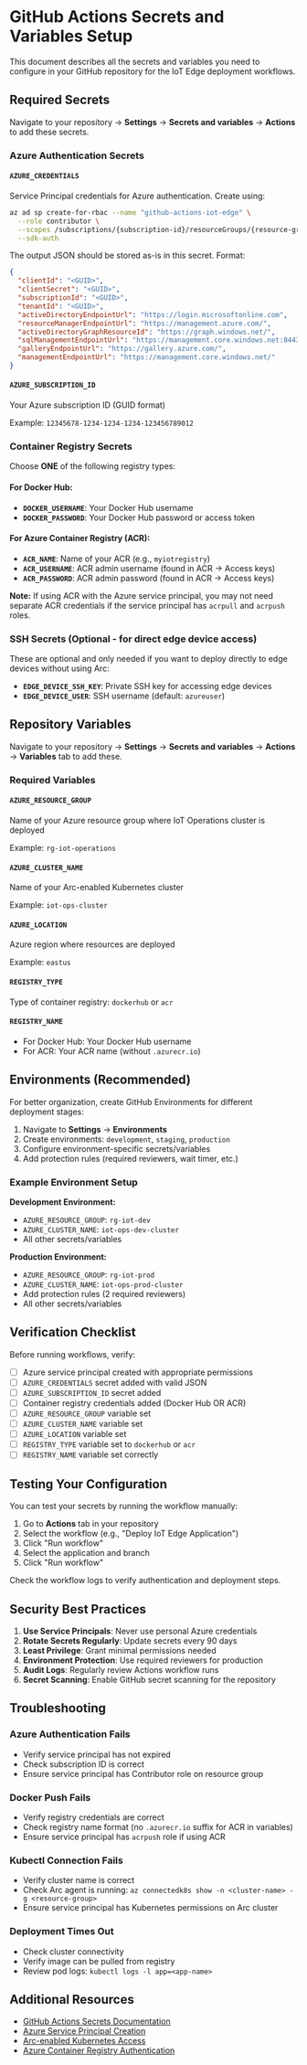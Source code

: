 # GitHub Actions Secrets and Variables Setup

This document describes all the secrets and variables you need to configure in your GitHub repository for the IoT Edge deployment workflows.

## Required Secrets

Navigate to your repository → **Settings** → **Secrets and variables** → **Actions** to add these secrets.

### Azure Authentication Secrets

#### `AZURE_CREDENTIALS`
Service Principal credentials for Azure authentication. Create using:

```bash
az ad sp create-for-rbac --name "github-actions-iot-edge" \
  --role contributor \
  --scopes /subscriptions/{subscription-id}/resourceGroups/{resource-group-name} \
  --sdk-auth
```

The output JSON should be stored as-is in this secret. Format:
```json
{
  "clientId": "<GUID>",
  "clientSecret": "<GUID>",
  "subscriptionId": "<GUID>",
  "tenantId": "<GUID>",
  "activeDirectoryEndpointUrl": "https://login.microsoftonline.com",
  "resourceManagerEndpointUrl": "https://management.azure.com/",
  "activeDirectoryGraphResourceId": "https://graph.windows.net/",
  "sqlManagementEndpointUrl": "https://management.core.windows.net:8443/",
  "galleryEndpointUrl": "https://gallery.azure.com/",
  "managementEndpointUrl": "https://management.core.windows.net/"
}
```

#### `AZURE_SUBSCRIPTION_ID`
Your Azure subscription ID (GUID format)

Example: `12345678-1234-1234-1234-123456789012`

### Container Registry Secrets

Choose **ONE** of the following registry types:

#### For Docker Hub:
- **`DOCKER_USERNAME`**: Your Docker Hub username
- **`DOCKER_PASSWORD`**: Your Docker Hub password or access token

#### For Azure Container Registry (ACR):
- **`ACR_NAME`**: Name of your ACR (e.g., `myiotregistry`)
- **`ACR_USERNAME`**: ACR admin username (found in ACR → Access keys)
- **`ACR_PASSWORD`**: ACR admin password (found in ACR → Access keys)

**Note:** If using ACR with the Azure service principal, you may not need separate ACR credentials if the service principal has `acrpull` and `acrpush` roles.

### SSH Secrets (Optional - for direct edge device access)

These are optional and only needed if you want to deploy directly to edge devices without using Arc:

- **`EDGE_DEVICE_SSH_KEY`**: Private SSH key for accessing edge devices
- **`EDGE_DEVICE_USER`**: SSH username (default: `azureuser`)

## Repository Variables

Navigate to your repository → **Settings** → **Secrets and variables** → **Actions** → **Variables** tab to add these.

### Required Variables

#### `AZURE_RESOURCE_GROUP`
Name of your Azure resource group where IoT Operations cluster is deployed

Example: `rg-iot-operations`

#### `AZURE_CLUSTER_NAME`
Name of your Arc-enabled Kubernetes cluster

Example: `iot-ops-cluster`

#### `AZURE_LOCATION`
Azure region where resources are deployed

Example: `eastus`

#### `REGISTRY_TYPE`
Type of container registry: `dockerhub` or `acr`

#### `REGISTRY_NAME`
- For Docker Hub: Your Docker Hub username
- For ACR: Your ACR name (without `.azurecr.io`)


## Environments (Recommended)

For better organization, create GitHub Environments for different deployment stages:

1. Navigate to **Settings** → **Environments**
2. Create environments: `development`, `staging`, `production`
3. Configure environment-specific secrets/variables
4. Add protection rules (required reviewers, wait timer, etc.)

### Example Environment Setup

**Development Environment:**
- `AZURE_RESOURCE_GROUP`: `rg-iot-dev`
- `AZURE_CLUSTER_NAME`: `iot-ops-dev-cluster`
- All other secrets/variables

**Production Environment:**
- `AZURE_RESOURCE_GROUP`: `rg-iot-prod`
- `AZURE_CLUSTER_NAME`: `iot-ops-prod-cluster`
- Add protection rules (2 required reviewers)
- All other secrets/variables

## Verification Checklist

Before running workflows, verify:

- [ ] Azure service principal created with appropriate permissions
- [ ] `AZURE_CREDENTIALS` secret added with valid JSON
- [ ] `AZURE_SUBSCRIPTION_ID` secret added
- [ ] Container registry credentials added (Docker Hub OR ACR)
- [ ] `AZURE_RESOURCE_GROUP` variable set
- [ ] `AZURE_CLUSTER_NAME` variable set
- [ ] `AZURE_LOCATION` variable set
- [ ] `REGISTRY_TYPE` variable set to `dockerhub` or `acr`
- [ ] `REGISTRY_NAME` variable set correctly

## Testing Your Configuration

You can test your secrets by running the workflow manually:

1. Go to **Actions** tab in your repository
2. Select the workflow (e.g., "Deploy IoT Edge Application")
3. Click "Run workflow"
4. Select the application and branch
5. Click "Run workflow"

Check the workflow logs to verify authentication and deployment steps.

## Security Best Practices

1. **Use Service Principals**: Never use personal Azure credentials
2. **Rotate Secrets Regularly**: Update secrets every 90 days
3. **Least Privilege**: Grant minimal permissions needed
4. **Environment Protection**: Use required reviewers for production
5. **Audit Logs**: Regularly review Actions workflow runs
6. **Secret Scanning**: Enable GitHub secret scanning for the repository

## Troubleshooting

### Azure Authentication Fails
- Verify service principal has not expired
- Check subscription ID is correct
- Ensure service principal has Contributor role on resource group

### Docker Push Fails
- Verify registry credentials are correct
- Check registry name format (no `.azurecr.io` suffix for ACR in variables)
- Ensure service principal has `acrpush` role if using ACR

### Kubectl Connection Fails
- Verify cluster name is correct
- Check Arc agent is running: `az connectedk8s show -n <cluster-name> -g <resource-group>`
- Ensure service principal has Kubernetes permissions on Arc cluster

### Deployment Times Out
- Check cluster connectivity
- Verify image can be pulled from registry
- Review pod logs: `kubectl logs -l app=<app-name>`

## Additional Resources

- [GitHub Actions Secrets Documentation](https://docs.github.com/en/actions/security-guides/encrypted-secrets)
- [Azure Service Principal Creation](https://docs.microsoft.com/en-us/cli/azure/create-an-azure-service-principal-azure-cli)
- [Arc-enabled Kubernetes Access](https://docs.microsoft.com/en-us/azure/azure-arc/kubernetes/cluster-connect)
- [Azure Container Registry Authentication](https://docs.microsoft.com/en-us/azure/container-registry/container-registry-authentication)
